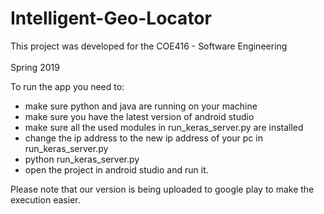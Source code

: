 # Intelligent-Geo-Locator
This project was developed for the COE416 - Software Engineering
<br>
<br>
Spring 2019

To run the app you need to: 
<ul>
	<li>make sure python and java are running on your machine</li>
	<li>make sure you have the latest version of android studio</li>  
	<li>make sure all the used modules in run_keras_server.py are installed</li>  
	<li>change the ip address to the new ip address of your pc in run_keras_server.py</li>
	<li>python run_keras_server.py</li>
	<li>open the project in android studio and run it.</li>
</ul>

Please note that our version is being uploaded to google play to make the execution easier.
